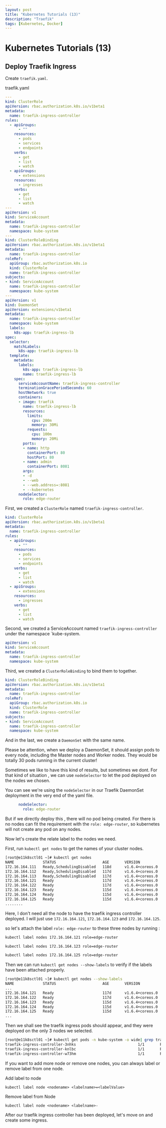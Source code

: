 ```yaml
---
layout: post
title: "Kubernetes Tutorials (13)"
description: "Traefik"
tags: [Kubernetes, Docker]
---
```


# Kubernetes Tutorials (13)

## Deploy Traefik Ingress

Create `traefik.yaml`.

traefik.yaml

```yaml
---
kind: ClusterRole
apiVersion: rbac.authorization.k8s.io/v1beta1
metadata:
  name: traefik-ingress-controller
rules:
  - apiGroups:
      - ""
    resources:
      - pods
      - services
      - endpoints
    verbs:
      - get
      - list
      - watch
  - apiGroups:
      - extensions
    resources:
      - ingresses
    verbs:
      - get
      - list
      - watch
---
apiVersion: v1
kind: ServiceAccount
metadata:
  name: traefik-ingress-controller
  namespace: kube-system
---
kind: ClusterRoleBinding
apiVersion: rbac.authorization.k8s.io/v1beta1
metadata:
  name: traefik-ingress-controller
roleRef:
  apiGroup: rbac.authorization.k8s.io
  kind: ClusterRole
  name: traefik-ingress-controller
subjects:
- kind: ServiceAccount
  name: traefik-ingress-controller
  namespace: kube-system
---
apiVersion: v1
kind: DaemonSet
apiVersion: extensions/v1beta1
metadata:
  name: traefik-ingress-controller
  namespace: kube-system
  labels:
    k8s-app: traefik-ingress-lb
spec:
  selector:
    matchLabels:
      k8s-app: traefik-ingress-lb
  template:
    metadata:
      labels:
        k8s-app: traefik-ingress-lb
        name: traefik-ingress-lb
    spec:
      serviceAccountName: traefik-ingress-controller
      terminationGracePeriodSeconds: 60
      hostNetwork: true
      containers:
      - image: traefik
        name: traefik-ingress-lb
        resources:
          limits:
            cpu: 200m
            memory: 30Mi
          requests:
            cpu: 100m
            memory: 20Mi
        ports:
        - name: http
          containerPort: 80
          hostPort: 80
        - name: admin
          containerPort: 8081
        args:
        - -d
        - --web
        - --web.address=:8081
        - --kubernetes
      nodeSelector:
        role: edge-router
```

First, we created a `ClusterRole` named `traefik-ingress-controller`.

```yaml
kind: ClusterRole
apiVersion: rbac.authorization.k8s.io/v1beta1
metadata:
  name: traefik-ingress-controller
rules:
  - apiGroups:
      - ""
    resources:
      - pods
      - services
      - endpoints
    verbs:
      - get
      - list
      - watch
  - apiGroups:
      - extensions
    resources:
      - ingresses
    verbs:
      - get
      - list
      - watch
```

Second, we created a ServiceAccount named `traefik-ingress-controller` under the namespace `kube-system.

```yaml
apiVersion: v1
kind: ServiceAccount
metadata:
  name: traefik-ingress-controller
  namespace: kube-system
```

Third, we created a `ClusterRoleBinding` to bind them to together. 

```yaml
kind: ClusterRoleBinding
apiVersion: rbac.authorization.k8s.io/v1beta1
metadata:
  name: traefik-ingress-controller
roleRef:
  apiGroup: rbac.authorization.k8s.io
  kind: ClusterRole
  name: traefik-ingress-controller
subjects:
- kind: ServiceAccount
  name: traefik-ingress-controller
  namespace: kube-system
```

And in the last, we create a `DaemonSet` with the same name. 

Please be attention, when we deploy a DaemonSet, it should assign pods to every node, including the Master nodes and Worker nodes. They would be totally 30 pods running in the current cluster!

Sometimes we like to have this kind of results, but sometimes we dont. For that kind of situation , we can use `nodeSelector` to let the pod deployed on the nodes we chosen.

You can see we're using the `nodeSelector` in our Traefik DaemonSet deployment in the very end of the yaml file.

```yaml
      nodeSelector:
        role: edge-router
```

But if we directly deploy this , there will no pod being created. For there is no nodes can fit the requirement with the `role: edge-router`, so kubernetes will not create any pod on any nodes.

Now let's create the relate label to the nodes we need.

First, run `kubectl get nodes` to get the names of your cluster nodes.

```bash
[root@e11k8sctl01 ~]# kubectl get nodes
NAME             STATUS                     AGE       VERSION
172.16.164.111   Ready,SchedulingDisabled   118d      v1.6.4+coreos.0
172.16.164.112   Ready,SchedulingDisabled   117d      v1.6.4+coreos.0
172.16.164.113   Ready,SchedulingDisabled   117d      v1.6.4+coreos.0
172.16.164.121   Ready                      117d      v1.6.4+coreos.0
172.16.164.122   Ready                      117d      v1.6.4+coreos.0
172.16.164.123   Ready                      115d      v1.6.4+coreos.0
172.16.164.124   Ready                      115d      v1.6.4+coreos.0
172.16.164.125   Ready                      115d      v1.6.4+coreos.0
........
```
Here, I don't need all the node to have the traefik ingress controller deployed. I will just use `172.16.164.121`, `172.16.164.123` and `172.16.164.125`.

so let's attach the label `role: edge-router` to these three nodes by running :

```bash 
kubectl label nodes 172.16.164.121 role=edge-router

kubectl label nodes 172.16.164.123 role=edge-router

kubectl label nodes 172.16.164.125 role=edge-router
```

Then we can run `kubectl get nodes --show-labels` to verify if the labels have been attached properly.

```bash
[root@e11k8sctl01 ~]# kubectl get nodes --show-labels
NAME             STATUS                     AGE       VERSION           LABELS
...
172.16.164.121   Ready                      117d      v1.6.4+coreos.0   beta.kubernetes.io/arch=amd64,beta.kubernetes.io/os=linux,kubernetes.io/hostname=172.16.164.121,role=edge-router
172.16.164.122   Ready                      117d      v1.6.4+coreos.0   beta.kubernetes.io/arch=amd64,beta.kubernetes.io/os=linux,kubernetes.io/hostname=172.16.164.122
172.16.164.123   Ready                      115d      v1.6.4+coreos.0   beta.kubernetes.io/arch=amd64,beta.kubernetes.io/os=linux,kubernetes.io/hostname=172.16.164.123,role=edge-router
172.16.164.124   Ready                      115d      v1.6.4+coreos.0   beta.kubernetes.io/arch=amd64,beta.kubernetes.io/os=linux,kubernetes.io/hostname=172.16.164.124
172.16.164.125   Ready                      115d      v1.6.4+coreos.0   beta.kubernetes.io/arch=amd64,beta.kubernetes.io/os=linux,kubernetes.io/hostname=172.16.164.125,role=edge-router
...
```

Then we shall see the traefik ingress pods should appear, and they were deployed on the only 3 nodes we selected.

```bash
[root@e11k8sctl01 ~]# kubectl get pods -n kube-system -o wide| grep traefik
traefik-ingress-controller-3nhks                            1/1       Running   0          9m        172.16.164.121   172.16.164.121
traefik-ingress-controller-knlbc                            1/1       Running   1          114d      172.16.164.123   172.16.164.123
traefik-ingress-controller-w73hm                            1/1       Running   2          114d      172.16.164.125   172.16.164.125
```

If you want to add more node or remove one nodes, you can always label or remove label from one node.

Add label to node 

```
kubectl label node <nodename> <labelname>=<labelValue>
```

Remove label from Node

```
kubectl label node <nodename> <labelname>-
```

After our traefik ingress controller has been deployed, let's move on and create some ingress.